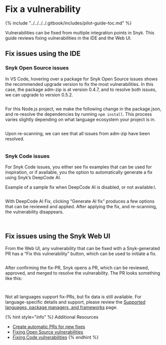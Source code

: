 # Fix a vulnerability

{% include "../../../../.gitbook/includes/pilot-guide-toc.md" %}

Vulnerabilities can be fixed from multiple integration points in Snyk. This guide reviews fixing vulnerabilities in the IDE and the Web UI.

## Fix issues using the IDE&#x20;

### Snyk Open Source issues

In VS Code, hovering over a package for Snyk Open Source issues shows the recommended upgrade version to fix the most vulnerabilities. In this case, the package adm-zip is at version 0.4.7, and to resolve both issues, we can upgrade to version 0.5.2.

<figure><img src="https://lh7-rt.googleusercontent.com/docsz/AD_4nXce07ghmqKzPzr1aTs9JgpTlZhEJWYtKjdAcAdaMB9xiKiprq0M7T5ldPZjY-OjlS73V7e2eSY8vxlyDD0OeQDlcfiV96brnSMqsyoGE-LQ_f66TtjLe09ppJkaKRY30bgHSx658g?key=i_CNrr-DvB8PGUAzq09BT3pc" alt=""><figcaption></figcaption></figure>

For this Node.js project, we make the following change in the package.json, and re-resolve the dependencies by running `npm install`. This process varies slightly depending on what language ecosystem your project is in.

<figure><img src="https://lh7-rt.googleusercontent.com/docsz/AD_4nXcmw8LvDvtrNcSZIE97RvbYKEL8HJEH1yLk0ZR0fkvyhsIg0Gg2dxf-N-uwsWzkosQJb6-KBgtTq0_dpSuC7dwYtnMMuR1hysUB3Fv9Oo-qkr5p8cfZcluTIl1X8CAB7P1tO6Fbxg?key=i_CNrr-DvB8PGUAzq09BT3pc" alt=""><figcaption></figcaption></figure>

Upon re-scanning, we can see that all issues from adm-zip have been resolved.

<figure><img src="https://lh7-rt.googleusercontent.com/docsz/AD_4nXfNlsE8JzFHGpZ8dUHkyWezHM3PeMUbwBEtu0ysWqvjLIct0gNar8p1WgENvRY1AfIbt-0rL_zeIYmn8WIpKadJONOHThxVVHYPxRbS-ds1TSyK3lb890TWk40h7M2ocqAcW6_VNA?key=i_CNrr-DvB8PGUAzq09BT3pc" alt=""><figcaption></figcaption></figure>

### Snyk Code issues

For Snyk Code issues, you either see fix examples that can be used for inspiration, or if available, you the option to automatically generate a fix using Snyk’s DeepCode AI.

Example of a sample fix when DeepCode AI is disabled, or not available:\


<figure><img src="https://lh7-rt.googleusercontent.com/docsz/AD_4nXcvEkK5gy_6eqU3flQSsHjHaDtAdreOVevYNah2_Pbva50He7UK-SE7oSzRzQXWiazKdkq7A9nCNLGxuXB7ycmlQxcjSF6iySwpWUXyRMWK21WNyipXQz43gEuzFi6SwF-QQSA3lw?key=i_CNrr-DvB8PGUAzq09BT3pc" alt=""><figcaption></figcaption></figure>

With DeepCode AI Fix, clicking “Generate AI fix” produces a few options that can be reviewed and applied. After applying the fix, and re-scanning, the vulnerability disappears.

<figure><img src="https://lh7-rt.googleusercontent.com/docsz/AD_4nXcy8kEAxu2nMfMjvG0hj_5fL-NlX7omzBcdw9VpvM96I_p72dsVoQzza6wUI6TWRQppdTKyw3_bxJKBwGYRRo9kpUxR_35Z2wQFVItPywCLG74jrUfzlN8OKj8X0XlbZtE9GMGE?key=i_CNrr-DvB8PGUAzq09BT3pc" alt=""><figcaption></figcaption></figure>

<figure><img src="https://lh7-rt.googleusercontent.com/docsz/AD_4nXfLR2f_RlhLLVGn7YqBK_i_Y3Ab0I41J6MiNtoinp6pu2gt4e8XPEIZShbpewDwT_ixMTZOuEo5Z9Xkfuz8jhl5acZE-2pT8XrFu9TKxKPHBT93q-et9lt0D-4VE1vY8ID5BsUiYA?key=i_CNrr-DvB8PGUAzq09BT3pc" alt=""><figcaption></figcaption></figure>

## Fix issues using the Snyk Web UI&#x20;

From the Web UI, any vulnerability that can be fixed with a Snyk-generated PR has a “Fix this vulnerability” button, which can be used to initiate a fix.

<figure><img src="https://lh7-rt.googleusercontent.com/docsz/AD_4nXetD0T-gXf9smlkqdx7o-wJalJvHqmq8aUP33w4mvF91TsJw4AyPbI7_r29PXPYImxpOosPkCiWVqO35rcyNqClINsoXRCc3HL7WPaUhg0vDLTFlcBXB8fbMpCCdzfS_dyAIyfwsw?key=i_CNrr-DvB8PGUAzq09BT3pc" alt=""><figcaption></figcaption></figure>

After confirming the fix-PR, Snyk opens a PR, which can be reviewed, approved, and merged to resolve the vulnerability. The PR looks something like this:

<figure><img src="https://lh7-rt.googleusercontent.com/docsz/AD_4nXfUq492-GAamK6lxRh-NB-sO8SQoP7q1h-VX-flUcqSR5qZA46GNcA9DOTvy0PL7vxHhTmYCQO2qW0OP0Ri05S5eKYNXs6ZF53kL7axrV1NcVXjkzGEFxg4mBCHBJqSmfo2K1h3?key=i_CNrr-DvB8PGUAzq09BT3pc" alt=""><figcaption></figcaption></figure>

<figure><img src="https://lh7-rt.googleusercontent.com/docsz/AD_4nXc2S-b3x0Xebd9jStbu8o9UWnLS57lJWxHKUpXCV3xQAHUODglHgtg5yRAnBCq2_7cJ4RoqssRIw88VFoeZcJOM_xMVqNGIsKVZYLBI53CDJbTnftAOeXT7YVAxk62-fbWdGO1xqw?key=i_CNrr-DvB8PGUAzq09BT3pc" alt=""><figcaption></figcaption></figure>

Not all languages support fix-PRs, but fix data is still available. For language-specific details and support, please review the [Supported languages, package managers, and frameworks](../../../../supported-languages/supported-languages-package-managers-and-frameworks.md) page.&#x20;

{% hint style="info" %}
Additional Resources

* [Create automatic PRs for new fixes](../../../../scan-with-snyk/pull-requests/snyk-pull-or-merge-requests/create-automatic-prs-for-new-fixes-fix-prs.md)
* [Fixing Open Source vulnerabilities](https://learn.snyk.io/lesson/fixing-issues/?ecosystem=general)
* [Fixing Code vulnerabilities](../../../../scan-with-snyk/snyk-code/manage-code-vulnerabilities/fix-code-vulnerabilities-automatically.md)
{% endhint %}
